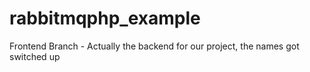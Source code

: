 # rabbitmqphp_example

Frontend Branch - Actually the backend for our project, the names got switched up

